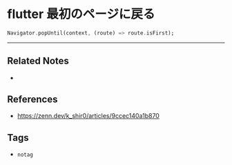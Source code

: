 # flutter 最初のページに戻る
```dart
Navigator.popUntil(context, (route) => route.isFirst);
```

---
## Related Notes
- 

## References
- https://zenn.dev/k_shir0/articles/9ccec140a1b870

## Tags
- `notag`